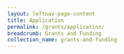 ```yaml
---
layout: leftnav-page-content
title: Application
permalink: /grants/application/
breadcrumb: Grants and Funding
collection_name: grants-and-funding
---
```

